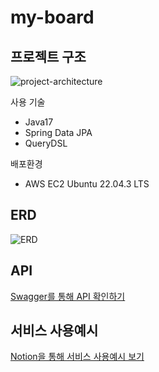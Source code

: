# my-board

## 프로젝트 구조

![project-architecture](https://furtive-stew-f33.notion.site/image/https%3A%2F%2Fprod-files-secure.s3.us-west-2.amazonaws.com%2F67a2b885-3d38-4c9b-addb-009dedc7878f%2Fd029941b-5a12-4593-bb17-e54fb2b63e20%2FUntitled.png?table=block&id=8496075c-9ade-475d-a29c-0577bdfd06c0&spaceId=67a2b885-3d38-4c9b-addb-009dedc7878f&width=2000&userId=&cache=v2)

사용 기술
- Java17
- Spring Data JPA
- QueryDSL

배포환경
- AWS EC2 Ubuntu 22.04.3 LTS

## ERD

![ERD](https://furtive-stew-f33.notion.site/image/https%3A%2F%2Fprod-files-secure.s3.us-west-2.amazonaws.com%2F67a2b885-3d38-4c9b-addb-009dedc7878f%2Fd3e6fd94-ec00-48cf-ace4-819890d95f8f%2FUntitled.png?table=block&id=1d4594bb-3c9f-4204-9572-136d5234fec0&spaceId=67a2b885-3d38-4c9b-addb-009dedc7878f&width=2000&userId=&cache=v2)

## API
[Swagger를 통해 API 확인하기](https://api.myboard.site/swagger-ui.html)

## 서비스 사용예시
[Notion을 통해 서비스 사용예시 보기](https://furtive-stew-f33.notion.site/fff8fd2a808542448de5960766281d0d)